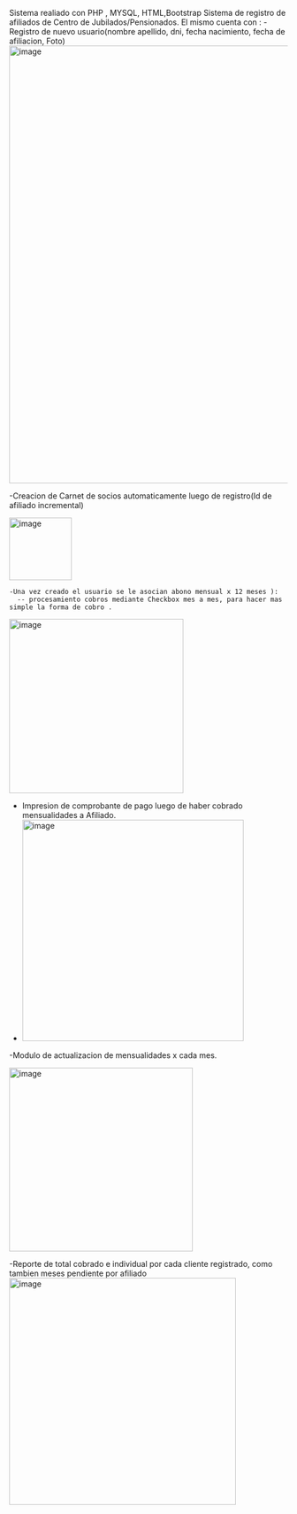 Sistema realiado con PHP , MYSQL, HTML,Bootstrap
Sistema de registro de afiliados de Centro de Jubilados/Pensionados.
 El mismo cuenta con :
  -Registro de nuevo usuario(nombre apellido, dni, fecha nacimiento, fecha de afiliacion, Foto)
  <img width="791" alt="image" src="https://github.com/danivalenzuela/Ajupetre/assets/139027124/90631276-ac63-4ce4-9308-a011388a34b2">


  -Creacion de Carnet de socios automaticamente luego de registro(Id de afiliado incremental)
  
  <img width="113" alt="image" src="https://github.com/danivalenzuela/Ajupetre/assets/139027124/98ca9f09-e89e-4f4d-ab03-0f1a00a1b9f6">

  
    -Una vez creado el usuario se le asocian abono mensual x 12 meses ):
      -- procesamiento cobros mediante Checkbox mes a mes, para hacer mas simple la forma de cobro .
   <img width="315" alt="image" src="https://github.com/danivalenzuela/Ajupetre/assets/139027124/9f3f4439-d392-43c9-b650-b077c3e4fa61">


  
  -  Impresion de comprobante de pago luego de haber cobrado mensualidades a Afiliado.
  -  <img width="400" alt="image" src="https://github.com/danivalenzuela/Ajupetre/assets/139027124/b48a5a75-f7ab-4d8e-9ead-5083c755c9c8">

-Modulo de actualizacion de mensualidades x cada mes.


<img width="332" alt="image" src="https://github.com/danivalenzuela/Ajupetre/assets/139027124/c337c6c4-1000-4709-a9fd-dd930eafc4cd">

-Reporte de total cobrado  e individual por cada cliente registrado, como tambien meses pendiente por afiliado
<img width="410" alt="image" src="https://github.com/danivalenzuela/Ajupetre/assets/139027124/61c15e4e-1a52-4ede-9839-628049179665">



